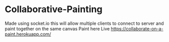 # Collaborative-Painting
Made using socket.io this will allow multiple clients to connect to server and paint together on the same canvas
Paint here Live https://collaborate-on-a-paint.herokuapp.com/
